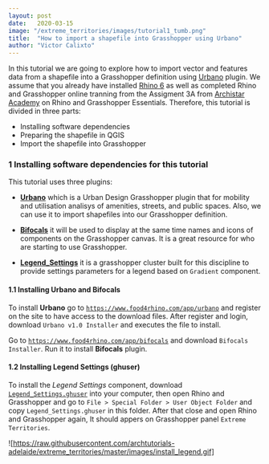 ```yaml
---
layout: post
date:   2020-03-15
image: "/extreme_territories/images/tutorial1_tumb.png"
title:  "How to import a shapefile into Grasshopper using Urbano"
author: "Victor Calixto"
---
```


In this tutorial we are going to explore how to import vector and features data from a shapefile into a Grasshopper definition using [Urbano](https://www.food4rhino.com/app/urbano) plugin. We assume that you already have installed [Rhino 6](https://www.rhino3d.com/download) as well as completed Rhino and Grasshopper online tranning from the Assigment 3A from [Archistar Academy](https://academy.archistar.ai/) on Rhino and Grasshopper Essentials.
Therefore, this tutorial is divided in three parts:

+ Installing software dependencies 
+ Preparing the shapefile in QGIS
+ Import the shapefile into Grasshopper

### 1 Installing software dependencies for this tutorial

This tutorial uses three plugins:

* **[Urbano](https://www.food4rhino.com/app/urbano)** which is a Urban Design Grasshopper plugin that for mobility and utilisation analisys of amenities, streets, and public spaces. Also, we can use it to import shapefiles into our Grasshopper definition.

* **[Bifocals](https://www.food4rhino.com/app/bifocals)** it will be used to display at the same time names and icons of components on the Grasshopper canvas. It is a great resource for who are starting to use Grasshopper.

* **[Legend_Settings](https://github.com/archtutorials-adelaide/extreme_territories/raw/master/assets/Legend_Settings.ghuser)** it is a grasshopper cluster built for this discipline to provide settings parameters for a legend based on `Gradient` component.

#### 1.1 Installing Urbano and Bifocals

To install **Urbano** go to [`https://www.food4rhino.com/app/urbano`](https://www.food4rhino.com/app/urbano) and register on the site to have access to the download files. After register and login, download `Urbano v1.0 Installer` and executes the file to install.

Go to [`https://www.food4rhino.com/app/bifocals`](https://www.food4rhino.com/app/bifocals) and download `Bifocals Installer`. Run it to install **Bifocals** plugin.

#### 1.2 Installing Legend Settings (ghuser)

To install the *Legend Settings* component, download [`Legend_Settings.ghuser`](https://github.com/archtutorials-adelaide/extreme_territories/raw/master/assets/Legend_Settings.ghuser) into your computer, then open Rhino and Grasshopper and go to `File > Special Folder > User Object Folder` and copy `Legend_Settings.ghuser` in this folder. After that close and open Rhino and Grasshopper again, It should appers on Grasshopper panel `Extreme Territories`.

![https://raw.githubusercontent.com/archtutorials-adelaide/extreme_territories/master/images/install_legend.gif]

